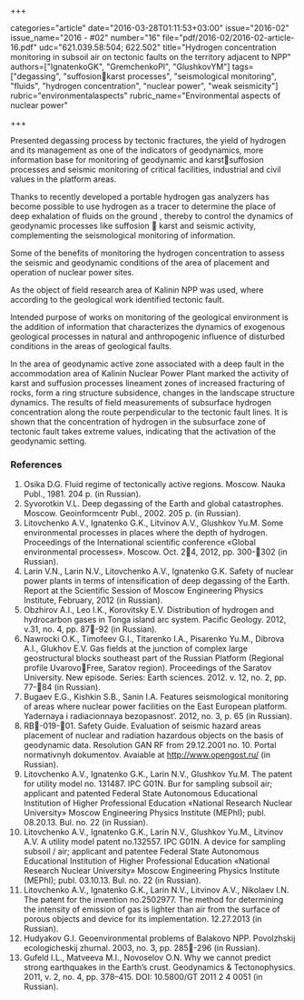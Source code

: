 +++

categories="article"
date="2016-03-28T01:11:53+03:00"
issue="2016-02"
issue_name="2016 - #02"
number="16"
file="pdf/2016-02/2016-02-article-16.pdf"
udc="621.039.58:504; 622.502"
title="Hydrogen concentration monitoring in subsoil air on tectonic faults on the territory adjacent to NPP"
authors=["IgnatenkoGK", "GremchenkoPI", "GlushkovYM"]
tags=["degassing", "suffosionkarst processes", "seismological monitoring", "fluids", "hydrogen concentration", "nuclear power", "weak seismicity"]
rubric="environmentalaspects"
rubric_name="Environmental aspects of nuclear power"

+++

Presented degassing process by tectonic fractures, the yield of hydrogen and its management as one of the indicators of geodynamics, more information base for monitoring of geodynamic and karstsuffosion processes and seismic monitoring of critical facilities, industrial and civil values in the platform areas.

Thanks to recently developed a portable hydrogen gas analyzers has become possible to use hydrogen as a tracer to determine the place of deep exhalation of fluids on the ground , thereby to control the dynamics of geodynamic processes like suffosion  karst and seismic activity, complementing the seismological monitoring of information.

Some of the benefits of monitoring the hydrogen concentration to assess the seismic and geodynamic conditions of the area of placement and operation of nuclear power sites.

As the object of field research area of Kalinin NPP was used, where according to the geological work identified tectonic fault.

Intended purpose of works on monitoring of the geological environment is the addition of information that characterizes the dynamics of exogenous geological processes in natural and anthropogenic influence of disturbed conditions in the areas of geological faults.

In the area of geodynamic active zone associated with a deep fault in the accommodation area of Kalinin Nuclear Power Plant marked the activity of karst and suffusion processes lineament zones of increased fracturing of rocks, form a ring structure subsidence, changes in the landscape structure dynamics.
The results of field measurements of subsurface hydrogen concentration along the route perpendicular to the tectonic fault lines.
It is shown that the concentration of hydrogen in the subsurface zone of tectonic fault takes extreme values, indicating that the activation of the geodynamic setting.

### References

1. Osika D.G. Fluid regime of tectonically active regions. Moscow. Nauka Publ., 1981. 204 p. (in Russian).
2. Syvorotkin V.L. Deep degassing of the Earth and global catastrophes. Moscow. Geoinformсentr Publ., 2002. 205 p. (in Russian).
3. Litovchenko A.V., Ignatenko G.K., Litvinov A.V., Glushkov Yu.M. Some environmental processes in places where the depth of hydrogen. Proceedings of the International scientific conference «Global environmental processes». Moscow. Oct. 24, 2012, pp. 300-302 (in
Russian).
4. Larin V.N., Larin N.V., Litovchenko A.V., Ignatenko G.K. Safety of nuclear power plants in terms of intensification of deep degassing of the Earth. Report at the Scientific Session of Moscow Engineering Physics Institute, February, 2012 (in Russian).
5. Obzhirov A.I., Leo I.K., Korovitsky E.V. Distribution of hydrogen and hydrocarbon gases in Tonga island arc system. Pacific Geology. 2012, v.31, no. 4, pp. 87-92 (in Russian).
6. Nawrocki O.K., Timofeev G.I., Titarenko I.A., Pisarenko Yu.M., Dibrova A.I., Glukhov E.V. Gas fields at the junction of complex large geostructural blocks southeast part of the Russian Platform (Regional profile UvarovoFree, Saratov region). Proceedings of the Saratov University. New episode. Series: Earth sciences. 2012. v. 12, no. 2, pp. 77-84 (in Russian).
7. Bugaev E.G., Kishkin S.B., Sanin I.A. Features seismological monitoring of areas where nuclear power facilities on the East European platform. Yadernaya i radiacionnaya bezopasnost’. 2012, no. 3, p. 65 (in Russian).
8. RB-019-01. Safety Guide. Evaluation of seismic hazard areas placement of nuclear and radiation hazardous objects on the basis of geodynamic data. Resolution GAN RF from 29.12.2001 no. 10. Portal normativnyh dokumentov. Avaiable at http://www.opengost.ru/ (in Russian).
9. Litovchenko A.V., Ignatenko G.K., Larin N.V., Glushkov Yu.M. The patent for utility model no. 131487. IPC G01N. Bur for sampling subsoil air; applicant and patented Federal State Autonomous Educational Institution of Higher Professional Education «National Research Nuclear University» Moscow Engineering Physics Institute (MEPhI); publ. 08.20.13. Bul. no. 22 (in Russian).
10. Litovchenko A.V., Ignatenko G.K., Larin N.V., Glushkov Yu.M., Litvinov A.V. A utility model patent no.132557. IPC G01N. A device for sampling subsoil / air; applicant and patentee Federal State Autonomous Educational Institution of Higher Professional Education «National Research Nuclear University» Moscow Engineering Physics Institute (MEPhI); publ. 03.10.13. Bul. no. 22 (in Russian).
11. Litovchenko A.V., Ignatenko G.K., Larin N.V., Litvinov A.V., Nikolaev I.N. The patent for the invention no.2502977. The method for determining the intensity of emission of gas is lighter than air from the surface of porous objects and device for its implementation. 12.27.2013 (in Russian).
12. Hudyakov G.I. Geoenvironmental problems of Balakovo NPP. Povolzhskij ecologicheskij zhurnal. 2003, no. 3, pp. 285-296 (in Russian).
13. Gufeld I.L., Matveeva M.I., Novoselov O.N. Why we cannot predict strong earthquakes in the Earth’s crust. Geodynamics & Tectonophysics. 2011, v. 2, no. 4, pp. 378–415. DOI: 10.5800/GT 2011 2 4 0051 (in Russian).